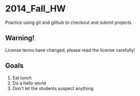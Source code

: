 2014_Fall_HW
============

Practice using git and github to checkout and submit projects

Warning!
--------

License terms have changed, please read the license carefully!

Goals
-----

1. Eat lunch
5. Do a hello world
3. Don't let the students suspect anything